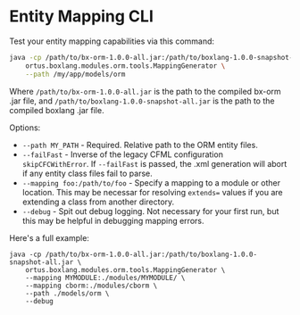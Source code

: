 # Entity Mapping CLI

Test your entity mapping capabilities via this command:

```sh
java -cp /path/to/bx-orm-1.0.0-all.jar:/path/to/boxlang-1.0.0-snapshot-all.jar \
    ortus.boxlang.modules.orm.tools.MappingGenerator \
    --path /my/app/models/orm
```

Where `/path/to/bx-orm-1.0.0-all.jar` is the path to the compiled bx-orm .jar file, and `/path/to/boxlang-1.0.0-snapshot-all.jar` is the path to the compiled boxlang .jar file.

Options:

* `--path MY_PATH` - Required. Relative path to the ORM entity files.
* `--failFast` - Inverse of the legacy CFML configuration `skipCFCWithError`. If `--failFast` is passed, the .xml generation will abort if any entity class files fail to parse.
* `--mapping foo:/path/to/foo` - Specify a mapping to a module or other location. This may be necessar for resolving `extends=` values if you are extending a class from another directory.
* `--debug` - Spit out debug logging. Not necessary for your first run, but this may be helpful in debugging mapping errors.

Here's a full example:

```
java -cp /path/to/bx-orm-1.0.0-all.jar:/path/to/boxlang-1.0.0-snapshot-all.jar \
    ortus.boxlang.modules.orm.tools.MappingGenerator \
    --mapping MYMODULE:./modules/MYMODULE/ \
    --mapping cborm:./modules/cborm \
    --path ./models/orm \
    --debug
```